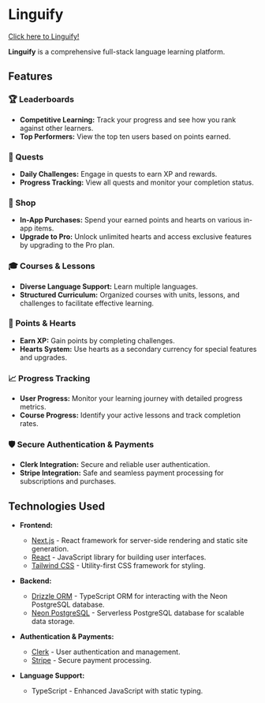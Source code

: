 # Linguify

[Click here to Linguify!](https://linguify-sigma.vercel.app/)

**Linguify** is a comprehensive full-stack language learning platform.

## Features

### 🏆 Leaderboards

- **Competitive Learning:** Track your progress and see how you rank against other learners.
- **Top Performers:** View the top ten users based on points earned.

### 🎯 Quests

- **Daily Challenges:** Engage in quests to earn XP and rewards.
- **Progress Tracking:** View all quests and monitor your completion status.

### 🛒 Shop

- **In-App Purchases:** Spend your earned points and hearts on various in-app items.
- **Upgrade to Pro:** Unlock unlimited hearts and access exclusive features by upgrading to the Pro plan.

### 🎓 Courses & Lessons

- **Diverse Language Support:** Learn multiple languages.
- **Structured Curriculum:** Organized courses with units, lessons, and challenges to facilitate effective learning.

### 💎 Points & Hearts

- **Earn XP:** Gain points by completing challenges.
- **Hearts System:** Use hearts as a secondary currency for special features and upgrades.

### 📈 Progress Tracking

- **User Progress:** Monitor your learning journey with detailed progress metrics.
- **Course Progress:** Identify your active lessons and track completion rates.

### 🛡️ Secure Authentication & Payments

- **Clerk Integration:** Secure and reliable user authentication.
- **Stripe Integration:** Safe and seamless payment processing for subscriptions and purchases.

## Technologies Used

- **Frontend:**

  - [Next.js](https://nextjs.org/) - React framework for server-side rendering and static site generation.
  - [React](https://reactjs.org/) - JavaScript library for building user interfaces.
  - [Tailwind CSS](https://tailwindcss.com/) - Utility-first CSS framework for styling.

- **Backend:**

  - [Drizzle ORM](https://drizzle.team/) - TypeScript ORM for interacting with the Neon PostgreSQL database.
  - [Neon PostgreSQL](https://neon.tech/) - Serverless PostgreSQL database for scalable data storage.

- **Authentication & Payments:**

  - [Clerk](https://clerk.dev/) - User authentication and management.
  - [Stripe](https://stripe.com/) - Secure payment processing.

- **Language Support:**
  - TypeScript - Enhanced JavaScript with static typing.
